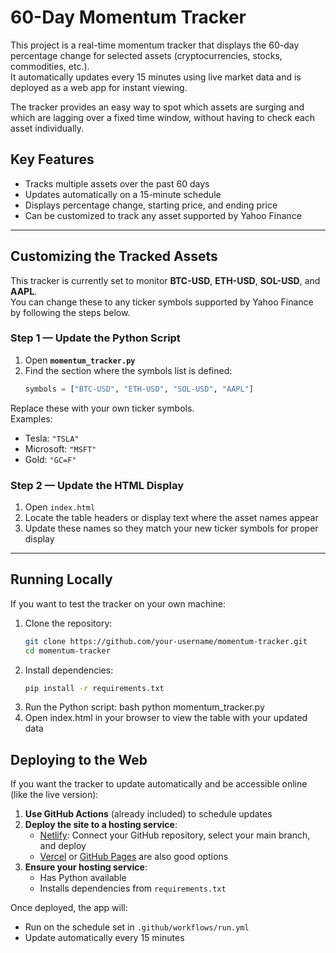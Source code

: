 # 60-Day Momentum Tracker

This project is a real-time momentum tracker that displays the 60-day percentage change for selected assets (cryptocurrencies, stocks, commodities, etc.).  
It automatically updates every 15 minutes using live market data and is deployed as a web app for instant viewing.  

The tracker provides an easy way to spot which assets are surging and which are lagging over a fixed time window, without having to check each asset individually.  

## Key Features
- Tracks multiple assets over the past 60 days
- Updates automatically on a 15-minute schedule
- Displays percentage change, starting price, and ending price
- Can be customized to track any asset supported by Yahoo Finance

---

## Customizing the Tracked Assets

This tracker is currently set to monitor **BTC-USD**, **ETH-USD**, **SOL-USD**, and **AAPL**.  
You can change these to any ticker symbols supported by Yahoo Finance by following the steps below.

### Step 1 — Update the Python Script
1. Open **`momentum_tracker.py`**  
2. Find the section where the symbols list is defined:
   ```python
   symbols = ["BTC-USD", "ETH-USD", "SOL-USD", "AAPL"]
Replace these with your own ticker symbols.  
Examples:  
- Tesla: `"TSLA"`  
- Microsoft: `"MSFT"`  
- Gold: `"GC=F"`  

### Step 2 — Update the HTML Display  
1. Open `index.html`  
2. Locate the table headers or display text where the asset names appear  
3. Update these names so they match your new ticker symbols for proper display  

---

## Running Locally  
If you want to test the tracker on your own machine:  

1. Clone the repository:  
   ```bash  
   git clone https://github.com/your-username/momentum-tracker.git  
   cd momentum-tracker
2. Install dependencies:
   ```bash
   pip install -r requirements.txt
3. Run the Python script:
     bash
  python momentum_tracker.py
4. Open index.html in your browser to view the table with your updated data

## Deploying to the Web

If you want the tracker to update automatically and be accessible online (like the live version):

1. **Use GitHub Actions** (already included) to schedule updates
2. **Deploy the site to a hosting service**:
   - [Netlify](https://www.netlify.com/): Connect your GitHub repository, select your main branch, and deploy
   - [Vercel](https://vercel.com/) or [GitHub Pages](https://pages.github.com/) are also good options
3. **Ensure your hosting service**:
   - Has Python available
   - Installs dependencies from `requirements.txt`

Once deployed, the app will:
- Run on the schedule set in `.github/workflows/run.yml`
- Update automatically every 15 minutes




   
